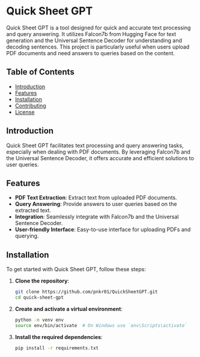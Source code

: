 # Quick Sheet GPT

Quick Sheet GPT is a tool designed for quick and accurate text processing and query answering. It utilizes Falcon7b from Hugging Face for text generation and the Universal Sentence Decoder for understanding and decoding sentences. This project is particularly useful when users upload PDF documents and need answers to queries based on the content.

## Table of Contents

- [Introduction](#introduction)
- [Features](#features)
- [Installation](#installation)
- [Contributing](#contributing)
- [License](#license)

## Introduction

Quick Sheet GPT facilitates text processing and query answering tasks, especially when dealing with PDF documents. By leveraging Falcon7b and the Universal Sentence Decoder, it offers accurate and efficient solutions to user queries.

## Features

- **PDF Text Extraction**: Extract text from uploaded PDF documents.
- **Query Answering**: Provide answers to user queries based on the extracted text.
- **Integration**: Seamlessly integrate with Falcon7b and the Universal Sentence Decoder.
- **User-friendly Interface**: Easy-to-use interface for uploading PDFs and querying.

## Installation

To get started with Quick Sheet GPT, follow these steps:

1. **Clone the repository**:
    ```bash
    git clone https://github.com/pnkr01/QuickSheetGPT.git
    cd quick-sheet-gpt
    ```

2. **Create and activate a virtual environment**:
    ```bash
    python -m venv env
    source env/bin/activate  # On Windows use `env\Scripts\activate`
    ```

3. **Install the required dependencies**:
    ```bash
    pip install -r requirements.txt
    ```

